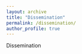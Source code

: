```yaml
---
layout: archive
title: "Dissemination"
permalink: /dissemination/
author_profile: true
---
```


Dissemination

